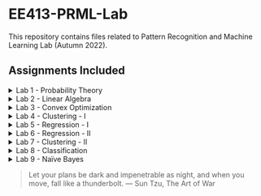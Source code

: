 # EE413-PRML-Lab

This repository contains files related to Pattern Recognition and Machine Learning Lab (Autumn 2022).

## Assignments Included
<details> 
  <summary> Lab 1 - Probability Theory </summary>
  
  1. Sampling from Uniform Distribution
  2. Sampling from Gaussian Distribution
  3. Categorical Sampling
  4. Central Limit Theorem
  5. Computing &pi; using Sampling
  6. Monty Hall Problem
  
</details>
  
<details> 
  <summary> Lab 2 - Linear Algebra </summary>
  
  1. System of Equations: Full Rank, Square Matrix
  2. System of Equations: Full Rank, Non-Square Matrix
  3. System of Equations: Non-Full Rank Matrix
  
</details>

<details> 
  <summary> Lab 3 - Convex Optimization </summary>
  
  1. Minimizing $f(x) = x^{2} + x + 2$
  2. Minimizing $f(x) = xsinx$
  3. Minimizing $f(x, y) = x^{2} + y^{2} + 2x + 2y$
  4. Minimizing $f(x, y) = xsinx + ysiny$
  
</details>

<details> 
  <summary> Lab 4 - Clustering - I </summary>
  
  1. Partition Based Clustering (K-Means)
  2. Model Based Clustering (GMM)
  
</details>

<details> 
  <summary> Lab 5 - Regression - I </summary>
  
  1. Fitting of a Line
  2. Fitting of a Plane
  3. Fitting of an M-Dimensional Hyperplane
  4. Applications of Regression: Salary Prediction
  
</details>

<details> 
  <summary> Lab 6 - Regression - II </summary>
  
  1. Polynomial Regression
  2. The Shortcomings of Linear Regression
  3. Logistic Regression
  4. Classification of Circular-Separated data using LogReg
  5. MultiClass Logistic Regression
  
</details>

<details> 
  <summary> Lab 7 - Clustering - II </summary>
  
  1. Density Based Clustering (DBSCAN)
  2. Partition Based Clustering (Fuzzy C-Means)
  3. Hierarchial Clustering (Agglomerative Approach)
  4. Applications of Clustering: MNIST Digit Dataset
  
</details>

<details> 
  <summary> Lab 8 - Classification </summary>
  
  1. Support Vector Machines
  2. K-Nearest Neighbours
  3. Applications of Classification: MNIST Digit Dataset
  
</details>

<details> 
  <summary> Lab 9 - Na&iuml;ve Bayes </summary>
  
  1. Binary Classification
  2. Sentiment Analysis
  
</details>

> Let your plans be dark and impenetrable as night, and when you move, fall like a thunderbolt. &mdash; Sun Tzu, The Art of War
